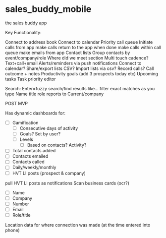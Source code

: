 # sales_buddy_mobile
the sales buddy app

Key Functionality:

Connect to address book
Connect to calendar
Priority call queue
Initiate calls from app
make calls return to the app when done
make calls within call queue
make emails from app
Contact lists
Group contacts by event/company/role
Where did we meet section
Multi touch cadence? Text+call+email
Alerts/reminders via push notifications
Connect to calendar?
Share/export lists CSV?
Import lists via csv?
Record calls?
Call outcome + notes
Productivity goals (add 3 prospects today etc)
Upcoming tasks
Task priority editor


Search:
Enter=fuzzy search/find results like…
filter exact matches as you type
Name
title
role
reports to
Current/company

POST MVP

Has dynamic dashboards for:
- [ ] Gamification
    - [ ] Consecutive days of activity
    - [ ] Goals? Set by user?
    - [ ] Levels 
        - [ ] Based on contacts? Activity?
- [ ] Total contacts added
- [ ] Contacts emailed
- [ ] Contacts called
- [ ] Daily/weekly/monthly
- [ ] HVT LI posts (prospect & company)

pull HVT LI posts as notifications
Scan business cards (ocr?)
- [ ] Name
- [ ] Company
- [ ] Number
- [ ] Email
- [ ] Role/title

Location data for where connection was made (at the time entered into phone)